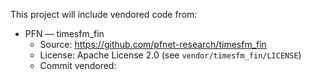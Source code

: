 This project will include vendored code from:

- PFN — timesfm_fin
  - Source: https://github.com/pfnet-research/timesfm_fin
  - License: Apache License 2.0 (see `vendor/timesfm_fin/LICENSE`)
  - Commit vendored: <INSERT COMMIT SHA YOU SNAPSHOTTED>
